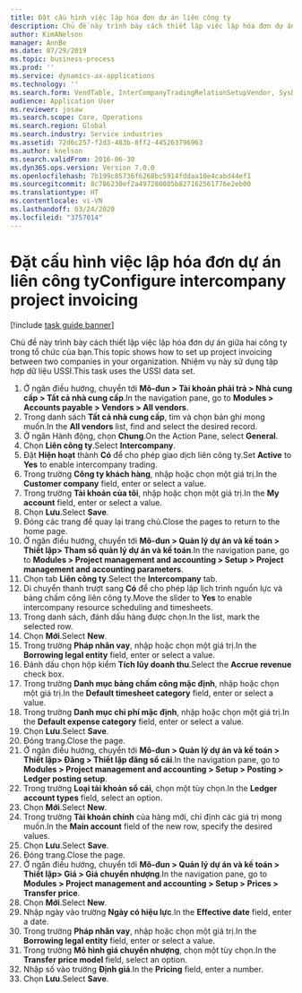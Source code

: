 ```yaml
---
title: Đặt cấu hình việc lập hóa đơn dự án liên công ty
description: Chủ đề này trình bày cách thiết lập việc lập hóa đơn dự án giữa hai công ty trong tổ chức của bạn.
author: KimANelson
manager: AnnBe
ms.date: 07/29/2019
ms.topic: business-process
ms.prod: ''
ms.service: dynamics-ax-applications
ms.technology: ''
ms.search.form: VendTable, InterCompanyTradingRelationSetupVendor, SysDataAreaSelectLookup, ProjParameters, ProjPosting, ProjTransferPrice
audience: Application User
ms.reviewer: josaw
ms.search.scope: Core, Operations
ms.search.region: Global
ms.search.industry: Service industries
ms.assetid: 72d6c257-f2d3-483b-8ff2-445263796963
ms.author: knelson
ms.search.validFrom: 2016-06-30
ms.dyn365.ops.version: Version 7.0.0
ms.openlocfilehash: 7b199c85736f6268bc5914fddaa10e4cabd44ef1
ms.sourcegitcommit: 8c786230ef2a497280885b827162561776e2eb00
ms.translationtype: HT
ms.contentlocale: vi-VN
ms.lasthandoff: 03/24/2020
ms.locfileid: "3757014"
---
```

# <a name="configure-intercompany-project-invoicing"></a><span data-ttu-id="1c05b-103">Đặt cấu hình việc lập hóa đơn dự án liên công ty</span><span class="sxs-lookup"><span data-stu-id="1c05b-103">Configure intercompany project invoicing</span></span>

[!include [task guide banner](../../includes/task-guide-banner.md)]

<span data-ttu-id="1c05b-104">Chủ đề này trình bày cách thiết lập việc lập hóa đơn dự án giữa hai công ty trong tổ chức của bạn.</span><span class="sxs-lookup"><span data-stu-id="1c05b-104">This topic shows how to set up project invoicing between two companies in your organization.</span></span> <span data-ttu-id="1c05b-105">Nhiệm vụ này sử dụng tập hợp dữ liệu USSI.</span><span class="sxs-lookup"><span data-stu-id="1c05b-105">This task uses the USSI data set.</span></span>

1. <span data-ttu-id="1c05b-106">Ở ngăn điều hướng, chuyển tới **Mô-đun > Tài khoản phải trả > Nhà cung cấp > Tất cả nhà cung cấp**.</span><span class="sxs-lookup"><span data-stu-id="1c05b-106">In the navigation pane, go to **Modules > Accounts payable > Vendors > All vendors**.</span></span>
2. <span data-ttu-id="1c05b-107">Trong danh sách **Tất cả nhà cung cấp**, tìm và chọn bản ghi mong muốn.</span><span class="sxs-lookup"><span data-stu-id="1c05b-107">In the **All vendors** list, find and select the desired record.</span></span>
3. <span data-ttu-id="1c05b-108">Ở ngăn Hành động, chọn **Chung**.</span><span class="sxs-lookup"><span data-stu-id="1c05b-108">On the Action Pane, select **General**.</span></span>
4. <span data-ttu-id="1c05b-109">Chọn **Liên công ty**.</span><span class="sxs-lookup"><span data-stu-id="1c05b-109">Select **Intercompany**.</span></span>
5. <span data-ttu-id="1c05b-110">Đặt **Hiện hoạt** thành **Có** để cho phép giao dịch liên công ty.</span><span class="sxs-lookup"><span data-stu-id="1c05b-110">Set **Active** to **Yes** to enable intercompany trading.</span></span>
6. <span data-ttu-id="1c05b-111">Trong trường **Công ty khách hàng**, nhập hoặc chọn một giá trị.</span><span class="sxs-lookup"><span data-stu-id="1c05b-111">In the **Customer company** field, enter or select a value.</span></span>
7. <span data-ttu-id="1c05b-112">Trong trường **Tài khoản của tôi**, nhập hoặc chọn một giá trị.</span><span class="sxs-lookup"><span data-stu-id="1c05b-112">In the **My account** field, enter or select a value.</span></span>
8. <span data-ttu-id="1c05b-113">Chọn **Lưu**.</span><span class="sxs-lookup"><span data-stu-id="1c05b-113">Select **Save**.</span></span>
9. <span data-ttu-id="1c05b-114">Đóng các trang để quay lại trang chủ.</span><span class="sxs-lookup"><span data-stu-id="1c05b-114">Close the pages to return to the home page.</span></span>
10. <span data-ttu-id="1c05b-115">Ở ngăn điều hướng, chuyển tới **Mô-đun > Quản lý dự án và kế toán > Thiết lập> Tham số quản lý dự án và kế toán**.</span><span class="sxs-lookup"><span data-stu-id="1c05b-115">In the navigation pane, go to **Modules > Project management and accounting > Setup > Project management and accounting parameters**.</span></span>
11. <span data-ttu-id="1c05b-116">Chọn tab **Liên công ty**.</span><span class="sxs-lookup"><span data-stu-id="1c05b-116">Select the **Intercompany** tab.</span></span>
12. <span data-ttu-id="1c05b-117">Di chuyển thanh trượt sang **Có** để cho phép lập lịch trình nguồn lực và bảng chấm công liên công ty.</span><span class="sxs-lookup"><span data-stu-id="1c05b-117">Move the slider to **Yes** to enable intercompany resource scheduling and timesheets.</span></span>
13. <span data-ttu-id="1c05b-118">Trong danh sách, đánh dấu hàng được chọn.</span><span class="sxs-lookup"><span data-stu-id="1c05b-118">In the list, mark the selected row.</span></span>
14. <span data-ttu-id="1c05b-119">Chọn **Mới**.</span><span class="sxs-lookup"><span data-stu-id="1c05b-119">Select **New**.</span></span>
15. <span data-ttu-id="1c05b-120">Trong trường **Pháp nhân vay**, nhập hoặc chọn một giá trị.</span><span class="sxs-lookup"><span data-stu-id="1c05b-120">In the **Borrowing legal entity** field, enter or select a value.</span></span>
16. <span data-ttu-id="1c05b-121">Đánh dấu chọn hộp kiểm **Tích lũy doanh thu**.</span><span class="sxs-lookup"><span data-stu-id="1c05b-121">Select the **Accrue revenue** check box.</span></span>
17. <span data-ttu-id="1c05b-122">Trong trường **Danh mục bảng chấm công mặc định**, nhập hoặc chọn một giá trị.</span><span class="sxs-lookup"><span data-stu-id="1c05b-122">In the **Default timesheet category** field, enter or select a value.</span></span>
18. <span data-ttu-id="1c05b-123">Trong trường **Danh mục chi phí mặc định**, nhập hoặc chọn một giá trị.</span><span class="sxs-lookup"><span data-stu-id="1c05b-123">In the **Default expense category** field, enter or select a value.</span></span>
19. <span data-ttu-id="1c05b-124">Chọn **Lưu**.</span><span class="sxs-lookup"><span data-stu-id="1c05b-124">Select **Save**.</span></span>
20. <span data-ttu-id="1c05b-125">Đóng trang.</span><span class="sxs-lookup"><span data-stu-id="1c05b-125">Close the page.</span></span>
21. <span data-ttu-id="1c05b-126">Ở ngăn điều hướng, chuyển tới **Mô-đun > Quản lý dự án và kế toán > Thiết lập> Đăng > Thiết lập đăng sổ cái**.</span><span class="sxs-lookup"><span data-stu-id="1c05b-126">In the navigation pane, go to **Modules > Project management and accounting > Setup > Posting > Ledger posting setup**.</span></span>
22. <span data-ttu-id="1c05b-127">Trong trường **Loại tài khoản sổ cái**, chọn một tùy chọn.</span><span class="sxs-lookup"><span data-stu-id="1c05b-127">In the **Ledger account types** field, select an option.</span></span>
23. <span data-ttu-id="1c05b-128">Chọn **Mới**.</span><span class="sxs-lookup"><span data-stu-id="1c05b-128">Select **New**.</span></span>
24. <span data-ttu-id="1c05b-129">Trong trường **Tài khoản chính** của hàng mới, chỉ định các giá trị mong muốn.</span><span class="sxs-lookup"><span data-stu-id="1c05b-129">In the **Main account** field of the new row, specify the desired values.</span></span>
25. <span data-ttu-id="1c05b-130">Chọn **Lưu**.</span><span class="sxs-lookup"><span data-stu-id="1c05b-130">Select **Save**.</span></span>
26. <span data-ttu-id="1c05b-131">Đóng trang.</span><span class="sxs-lookup"><span data-stu-id="1c05b-131">Close the page.</span></span>
27. <span data-ttu-id="1c05b-132">Ở ngăn điều hướng, chuyển tới **Mô-đun > Quản lý dự án và kế toán > Thiết lập> Giá > Giá chuyển nhượng**.</span><span class="sxs-lookup"><span data-stu-id="1c05b-132">In the navigation pane, go to **Modules > Project management and accounting > Setup > Prices > Transfer price**.</span></span>
28. <span data-ttu-id="1c05b-133">Chọn **Mới**.</span><span class="sxs-lookup"><span data-stu-id="1c05b-133">Select **New**.</span></span>
29. <span data-ttu-id="1c05b-134">Nhập ngày vào trường **Ngày có hiệu lực**.</span><span class="sxs-lookup"><span data-stu-id="1c05b-134">In the **Effective date** field, enter a date.</span></span>
30. <span data-ttu-id="1c05b-135">Trong trường **Pháp nhân vay**, nhập hoặc chọn một giá trị.</span><span class="sxs-lookup"><span data-stu-id="1c05b-135">In the **Borrowing legal entity** field, enter or select a value.</span></span>
31. <span data-ttu-id="1c05b-136">Trong trường **Mô hình giá chuyển nhượng**, chọn một tùy chọn.</span><span class="sxs-lookup"><span data-stu-id="1c05b-136">In the **Transfer price model** field, select an option.</span></span>
32. <span data-ttu-id="1c05b-137">Nhập số vào trường **Định giá**.</span><span class="sxs-lookup"><span data-stu-id="1c05b-137">In the **Pricing** field, enter a number.</span></span>
33. <span data-ttu-id="1c05b-138">Chọn **Lưu**.</span><span class="sxs-lookup"><span data-stu-id="1c05b-138">Select **Save**.</span></span>

